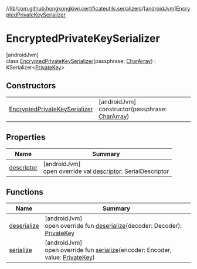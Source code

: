 //[lib](../../../index.md)/[com.github.hongkongkiwi.certificateutils.serializers](../index.md)/[[androidJvm]EncryptedPrivateKeySerializer](index.md)

# EncryptedPrivateKeySerializer

[androidJvm]\
class [EncryptedPrivateKeySerializer](index.md)(passphrase: [CharArray](https://kotlinlang.org/api/latest/jvm/stdlib/kotlin/-char-array/index.html)) : KSerializer&lt;[PrivateKey](https://developer.android.com/reference/kotlin/java/security/PrivateKey.html)&gt;

## Constructors

| | |
|---|---|
| [EncryptedPrivateKeySerializer](-encrypted-private-key-serializer.md) | [androidJvm]<br>constructor(passphrase: [CharArray](https://kotlinlang.org/api/latest/jvm/stdlib/kotlin/-char-array/index.html)) |

## Properties

| Name | Summary |
|---|---|
| [descriptor](descriptor.md) | [androidJvm]<br>open override val [descriptor](descriptor.md): SerialDescriptor |

## Functions

| Name | Summary |
|---|---|
| [deserialize](deserialize.md) | [androidJvm]<br>open override fun [deserialize](deserialize.md)(decoder: Decoder): [PrivateKey](https://developer.android.com/reference/kotlin/java/security/PrivateKey.html) |
| [serialize](serialize.md) | [androidJvm]<br>open override fun [serialize](serialize.md)(encoder: Encoder, value: [PrivateKey](https://developer.android.com/reference/kotlin/java/security/PrivateKey.html)) |
